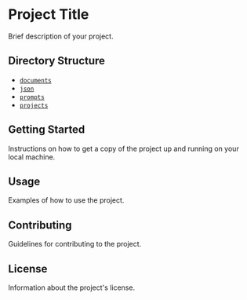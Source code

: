 # Project Title

Brief description of your project.

## Directory Structure

- [`documents`](./documents/)
- [`json`](./json/)
- [`prompts`](./prompts/)
- [`projects`](./projects/)

## Getting Started

Instructions on how to get a copy of the project up and running on your local machine.

## Usage

Examples of how to use the project.

## Contributing

Guidelines for contributing to the project.

## License

Information about the project's license.
